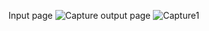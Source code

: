 Input page
![Capture](https://github.com/user-attachments/assets/372baa4d-e4ba-440d-99a3-306034e26db6)
output page
![Capture1](https://github.com/user-attachments/assets/055dfab1-333d-4927-8e40-5de54f33583b)
